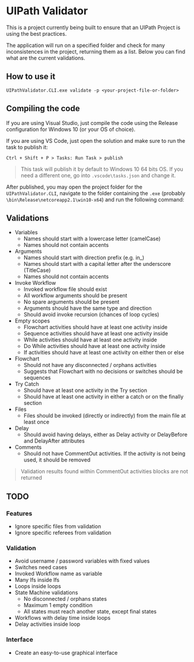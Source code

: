 # UIPath Validator

This is a project currently being built to ensure that an UIPath Project is using the best practices.

The application will run on a specified folder and check for many inconsistences in the project, returning them as a list. Below you can find what are the current validations.

## How to use it

`UIPathValidator.CLI.exe validate -p <your-project-file-or-folder>`

## Compiling the code

If you are using Visual Studio, just compile the code using the Release configuration for Windows 10 (or your OS of choice).

If you are using VS Code, just open the solution and make sure to run the task to publish it:

`Ctrl + Shift + P > Tasks: Run Task > publish`

> This task will publish it by default to Windows 10 64 bits OS. If you need a different one, go into `.vscode\tasks.json` and change it.

After published, you may open the project folder for the `UIPathValidator.CLI`, navigate to the folder containing the `.exe` (probably `\bin\Release\netcoreapp2.1\win10-x64`) and run the following command:

## Validations

- Variables
  - Names should start with a lowercase letter (camelCase)
  - Names should not contain accents
- Arguments
  - Names should start with direction prefix (e.g. in_)
  - Names should start with a capital letter after the underscore (TitleCase)
  - Names should not contain accents
- Invoke Workflow
  - Invoked workflow file should exist
  - All workflow arguments should be present
  - No spare arguments should be present
  - Arguments should have the same type and direction
  - Should avoid invoke recursion (chances of loop cycles)
- Empty scopes
  - Flowchart activities should have at least one activity inside
  - Sequence activities should have at least one activity inside
  - While activities should have at least one activity inside
  - Do While activities should have at least one activity inside
  - If activities should have at least one activity on either then or else
- Flowchart
  - Should not have any disconnected / orphans activities
  - Suggests that Flowchart with no decisions or switches should be sequences
- Try Catch
  - Should have at least one activity in the Try section
  - Should have at least one activity in either a catch or on the finally section
- Files
  - Files should be invoked (directly or indirectly) from the main file at least once
- Delay
  - Should avoid having delays, either as Delay activity or DelayBefore and DelayAfter attributes
- Comments
  - Should not have CommentOut activities. If the activity is not being used, it should be removed

> Validation results found within CommentOut activities blocks are not returned

## TODO

### Features

- Ignore specific files from validation
- Ignore specific referees from validation

### Validation

- Avoid username / password variables with fixed values
- Switches need cases
- Invoked Workflow name as variable
- Many Ifs inside Ifs
- Loops inside loops
- State Machine validations
  - No disconnected / orphans states
  - Maximum 1 empty condition
  - All states must reach another state, except final states
- Workflows with delay time inside loops
- Delay activities inside loop

### Interface

- Create an easy-to-use graphical interface
